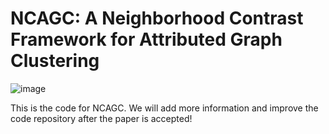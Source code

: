 # NCAGC: A Neighborhood Contrast Framework for Attributed Graph Clustering

![image](https://github.com/wangtong627/NCAGC/blob/main/framework.png)

This is the code for NCAGC. We will add more information and improve the code repository after the paper is accepted!

